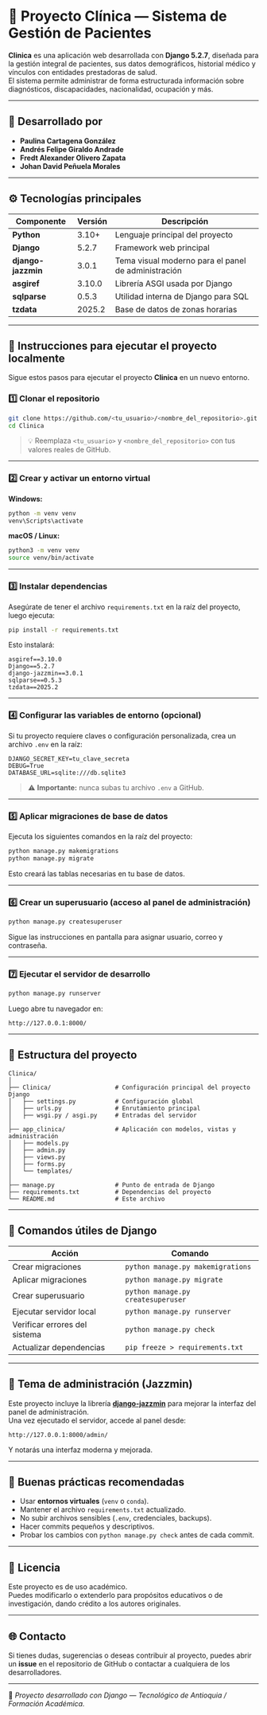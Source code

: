 # 🏥 Proyecto Clínica — Sistema de Gestión de Pacientes

**Clinica** es una aplicación web desarrollada con **Django 5.2.7**, diseñada para la gestión integral de pacientes, sus datos demográficos, historial médico y vínculos con entidades prestadoras de salud.  
El sistema permite administrar de forma estructurada información sobre diagnósticos, discapacidades, nacionalidad, ocupación y más.

---

## 👥 Desarrollado por

- **Paulina Cartagena González**
- **Andrés Felipe Giraldo Andrade**
- **Fredt Alexander Olivero Zapata**
- **Johan David Peñuela Morales**

---

## ⚙️ Tecnologías principales

| Componente         | Versión | Descripción                                         |
| ------------------ | ------- | --------------------------------------------------- |
| **Python**         | 3.10+   | Lenguaje principal del proyecto                     |
| **Django**         | 5.2.7   | Framework web principal                             |
| **django-jazzmin** | 3.0.1   | Tema visual moderno para el panel de administración |
| **asgiref**        | 3.10.0  | Librería ASGI usada por Django                      |
| **sqlparse**       | 0.5.3   | Utilidad interna de Django para SQL                 |
| **tzdata**         | 2025.2  | Base de datos de zonas horarias                     |

---

## 🚀 Instrucciones para ejecutar el proyecto localmente

Sigue estos pasos para ejecutar el proyecto **Clinica** en un nuevo entorno.

### 1️⃣ Clonar el repositorio

```bash
git clone https://github.com/<tu_usuario>/<nombre_del_repositorio>.git
cd Clinica
```

> 💡 Reemplaza `<tu_usuario>` y `<nombre_del_repositorio>` con tus valores reales de GitHub.

---

### 2️⃣ Crear y activar un entorno virtual

**Windows:**

```bash
python -m venv venv
venv\Scripts\activate
```

**macOS / Linux:**

```bash
python3 -m venv venv
source venv/bin/activate
```

---

### 3️⃣ Instalar dependencias

Asegúrate de tener el archivo `requirements.txt` en la raíz del proyecto, luego ejecuta:

```bash
pip install -r requirements.txt
```

Esto instalará:

```
asgiref==3.10.0
Django==5.2.7
django-jazzmin==3.0.1
sqlparse==0.5.3
tzdata==2025.2
```

---

### 4️⃣ Configurar las variables de entorno (opcional)

Si tu proyecto requiere claves o configuración personalizada, crea un archivo `.env` en la raíz:

```env
DJANGO_SECRET_KEY=tu_clave_secreta
DEBUG=True
DATABASE_URL=sqlite:///db.sqlite3
```

> ⚠️ **Importante:** nunca subas tu archivo `.env` a GitHub.

---

### 5️⃣ Aplicar migraciones de base de datos

Ejecuta los siguientes comandos en la raíz del proyecto:

```bash
python manage.py makemigrations
python manage.py migrate
```

Esto creará las tablas necesarias en tu base de datos.

---

### 6️⃣ Crear un superusuario (acceso al panel de administración)

```bash
python manage.py createsuperuser
```

Sigue las instrucciones en pantalla para asignar usuario, correo y contraseña.

---

### 7️⃣ Ejecutar el servidor de desarrollo

```bash
python manage.py runserver
```

Luego abre tu navegador en:

```
http://127.0.0.1:8000/
```

---

## 🧭 Estructura del proyecto

```
Clinica/
│
├── Clinica/                  # Configuración principal del proyecto Django
│   ├── settings.py           # Configuración global
│   ├── urls.py               # Enrutamiento principal
│   ├── wsgi.py / asgi.py     # Entradas del servidor
│
├── app_clinica/              # Aplicación con modelos, vistas y administración
│   ├── models.py
│   ├── admin.py
│   ├── views.py
│   ├── forms.py
│   └── templates/
│
├── manage.py                 # Punto de entrada de Django
├── requirements.txt          # Dependencias del proyecto
└── README.md                 # Este archivo
```

---

## 🧰 Comandos útiles de Django

| Acción                        | Comando                            |
| ----------------------------- | ---------------------------------- |
| Crear migraciones             | `python manage.py makemigrations`  |
| Aplicar migraciones           | `python manage.py migrate`         |
| Crear superusuario            | `python manage.py createsuperuser` |
| Ejecutar servidor local       | `python manage.py runserver`       |
| Verificar errores del sistema | `python manage.py check`           |
| Actualizar dependencias       | `pip freeze > requirements.txt`    |

---

## 🎨 Tema de administración (Jazzmin)

Este proyecto incluye la librería **[django-jazzmin](https://github.com/farridav/django-jazzmin)** para mejorar la interfaz del panel de administración.  
Una vez ejecutado el servidor, accede al panel desde:

```
http://127.0.0.1:8000/admin/
```

Y notarás una interfaz moderna y mejorada.

---

## 🧪 Buenas prácticas recomendadas

- Usar **entornos virtuales** (`venv` o `conda`).
- Mantener el archivo `requirements.txt` actualizado.
- No subir archivos sensibles (`.env`, credenciales, backups).
- Hacer commits pequeños y descriptivos.
- Probar los cambios con `python manage.py check` antes de cada commit.

---

## 📄 Licencia

Este proyecto es de uso académico.  
Puedes modificarlo o extenderlo para propósitos educativos o de investigación, dando crédito a los autores originales.

---

## 🌐 Contacto

Si tienes dudas, sugerencias o deseas contribuir al proyecto, puedes abrir un **issue** en el repositorio de GitHub o contactar a cualquiera de los desarrolladores.

---

💙 _Proyecto desarrollado con Django — Tecnológico de Antioquia / Formación Académica._
